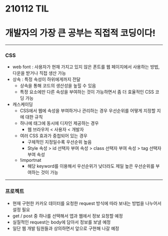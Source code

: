 # 210112 TIL
# 개발자의 가장 큰 공부는 직접적 코딩이다!
------------------------------
### CSS
  * web font : 사용자가 현재 가지고 있지 않은 폰트를 웹 페이지에서 사용하는 방법, 다운을 받거나 직접 생산 가능
  * 상속 : 특정 속성이 하위에게까지 전달
    * 상속을 통해 코드의 생산성을 높힐 수 있음
    * 특정 요소에만 다른 속성을 부여하는 것이 가능하면서 좀 더 효율적인 CSS 코딩 가능
  * 캐스케이딩
    * CSS에서 웹에 속성을 부여하거나 관리하는 경우 우선순위를 어떻게 지정할 지에 대한 규칙
    * 하나에 태그에 동시에 디자인 제공하는 경우
      * 웹 브라우저 < 사용자 < 개발자
    * 여러 CSS 효과가 중첩되어 있는 경우
      * 구체적인 지정일수록 우선순위 높음
      * Style 속성 > id 선택자 부여 속성 > class 선택자 부여 속성 > tag 선택자 부여 속성 
    * !importnat
      * 해당 keyword를 이용해서 우선순위가 낮더라도 제일 높은 우선순위를 부여하는 것이 가능
---------------------------------
### 프로젝트
 * 현재 구현한 카카오 데이터를 요청한 request 방식에 따라 보내는 방법을 나누어서 설정 필요
  * get / post 중 하나를 선택해서 앱과 웹에서 정보 요청할 예정
   * 실질적인 request는 body에 담아서 정보를 보낼 예정
   * 일단 웹 개발 팀원들과 상의하면서 앞으로 구현해 나갈 예정
